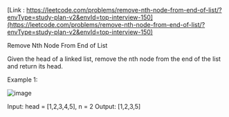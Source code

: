 [Link : https://leetcode.com/problems/remove-nth-node-from-end-of-list/?envType=study-plan-v2&envId=top-interview-150](https://leetcode.com/problems/remove-nth-node-from-end-of-list/?envType=study-plan-v2&envId=top-interview-150)

Remove Nth Node From End of List

Given the head of a linked list, remove the nth node from the end of the list and return its head.

 

Example 1:

![image](https://github.com/Viv0508/100-days-of-code/assets/95094911/5305c298-0e0e-4c72-84d0-9ab34ff3760d)



Input: head = [1,2,3,4,5], n = 2
Output: [1,2,3,5]
